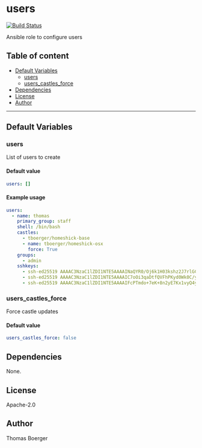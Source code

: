 # users

[![Build Status](https://cloud.drone.io/api/badges/machippie/users/status.svg)](https://cloud.drone.io/machippie/users)

Ansible role to configure users

## Table of content

* [Default Variables](#default-variables)
  * [users](#users)
  * [users_castles_force](#users_castles_force)
* [Dependencies](#dependencies)
* [License](#license)
* [Author](#author)

---

## Default Variables

### users

List of users to create

#### Default value

```YAML
users: []
```

#### Example usage

```YAML
users:
  - name: thomas
    primary_group: staff
    shell: /bin/bash
    castles:
      - tboerger/homeshick-base
      - name: tboerger/homeshick-osx
        force: True
    groups:
      - admin
    sshkeys:
      - ssh-ed25519 AAAAC3NzaC1lZDI1NTE5AAAAINaQYR0/Oj6k1H03kshz2J7rlGCaDSuaGPhhOs9FcZfn tboerger@host1
      - ssh-ed25519 AAAAC3NzaC1lZDI1NTE5AAAAIC7oOi3qaDtfQVFhPKyd0Wk0C/y+QM71vtln8Rl44NlB tboerger@host2
      - ssh-ed25519 AAAAC3NzaC1lZDI1NTE5AAAAIFcPTmdo+7eK+8n2yE7Kx1vyQ4yJwHBngvQOt1MPhKhR tboerger@host3
```

### users_castles_force

Force castle updates

#### Default value

```YAML
users_castles_force: false
```

## Dependencies

None.

## License

Apache-2.0

## Author

Thomas Boerger
